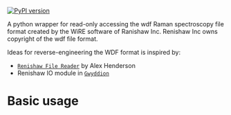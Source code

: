 [![PyPI version](https://badge.fury.io/py/renishawWiRE.svg)](https://badge.fury.io/py/renishawWiRE)

A python wrapper for read-only accessing the wdf Raman spectroscopy file format created
by the WiRE software of Ranishaw Inc.  Renishaw Inc owns copyright of
the wdf file format.

Ideas for reverse-engineering the WDF format is inspired by:
- [`Renishaw File Reader`](DOI:10.5281/zenodo.495477) by Alex Henderson
- Renishaw IO module in [`Gwyddion`](http://gwyddion.net/module-list-nocss.en.php)

# Basic usage

